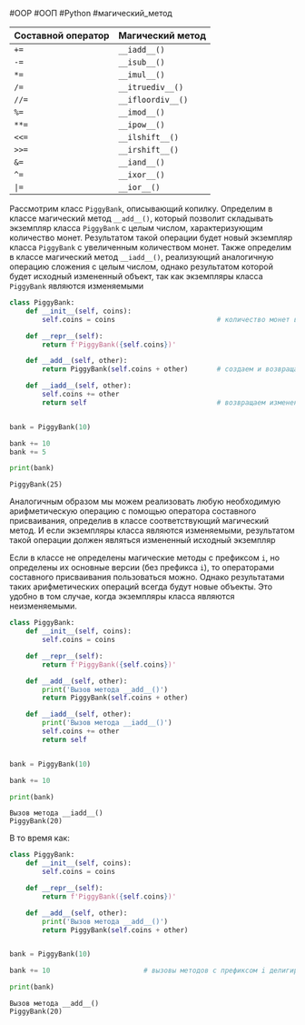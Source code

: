 #OOP #ООП #Python #магический_метод 

|Составной оператор|Магический метод|
|---|---|
|`+=`|`__iadd__()`|
|`-=`|`__isub__()`|
|`*=`|`__imul__()`|
|`/=`|`__itruediv__()`|
|`//=`|`__ifloordiv__()`|
|`%=`|`__imod__()`|
|`**=`|`__ipow__()`|
|`<<=`|`__ilshift__()`|
|`>>=`|`__irshift__()`|
|`&=`|`__iand__()`|
|`^=`|`__ixor__()`|
|`\|=`|`__ior__()`|

Рассмотрим класс `PiggyBank`, описывающий копилку. Определим в классе магический метод `__add__()`, который позволит складывать экземпляр класса `PiggyBank` с целым числом, характеризующим количество монет. Результатом такой операции будет новый экземпляр класса `PiggyBank` с увеличенным количеством монет. Также определим в классе магический метод `__iadd__()`, реализующий аналогичную операцию сложения с целым числом, однако результатом которой будет исходный измененный объект, так как экземпляры класса `PiggyBank` являются изменяемыми

```python
class PiggyBank:
    def __init__(self, coins):
        self.coins = coins                         # количество монет в копилке

    def __repr__(self):
        return f'PiggyBank({self.coins})'

    def __add__(self, other):
        return PiggyBank(self.coins + other)       # создаем и возвращаем новый объект

    def __iadd__(self, other):
        self.coins += other
        return self                                # возвращаем измененный объект


bank = PiggyBank(10)

bank += 10
bank += 5

print(bank)
```
```
PiggyBank(25)
```
Аналогичным образом мы можем реализовать любую необходимую арифметическую операцию с помощью оператора составного присваивания, определив в классе соответствующий магический метод. И если экземпляры класса являются изменяемыми, результатом такой операции должен являться измененный исходный экземпляр

Если в классе не определены магические методы с префиксом `i`, но определены их основные версии (без префикса `i`), то операторами составного присваивания пользоваться можно. Однако результатами таких арифметических операций всегда будут новые объекты. Это удобно в том случае, когда экземпляры класса являются неизменяемыми.
```python
class PiggyBank:
    def __init__(self, coins):
        self.coins = coins

    def __repr__(self):
        return f'PiggyBank({self.coins})'

    def __add__(self, other):
        print('Вызов метода __add__()')
        return PiggyBank(self.coins + other)

    def __iadd__(self, other):
        print('Вызов метода __iadd__()')
        self.coins += other
        return self


bank = PiggyBank(10)

bank += 10

print(bank)
```
```
Вызов метода __iadd__()
PiggyBank(20)
```
В то время как:
```python
class PiggyBank:
    def __init__(self, coins):
        self.coins = coins

    def __repr__(self):
        return f'PiggyBank({self.coins})'

    def __add__(self, other):
        print('Вызов метода __add__()')
        return PiggyBank(self.coins + other)


bank = PiggyBank(10)

bank += 10                       # вызовы методов с префиксом i делигируются их основным версиям

print(bank)
```
```
Вызов метода __add__()
PiggyBank(20)
```